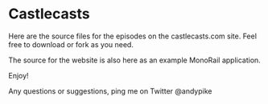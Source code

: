 Castlecasts
===========

Here are the source files for the episodes on the castlecasts.com site. Feel free to download or fork as you need. 

The source for the website is also here as an example MonoRail application.

Enjoy!


Any questions or suggestions, ping me on Twitter @andypike